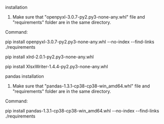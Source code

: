 installation

1. Make sure that "openpyxl-3.0.7-py2.py3-none-any.whl" file and "requirements" folder are in the same directory.

Command:

pip install openpyxl-3.0.7-py2.py3-none-any.whl --no-index --find-links ./requirements

pip install xlrd-2.0.1-py2.py3-none-any.whl

pip install XlsxWriter-1.4.4-py2.py3-none-any.whl




pandas installation

1. Make sure that "pandas-1.3.1-cp38-cp38-win_amd64.whl" file and "requirements" folder are in the same directory.

Command:

pip install pandas-1.3.1-cp38-cp38-win_amd64.whl --no-index --find-links ./requirements
